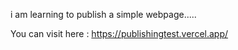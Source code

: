 i am learning to publish a simple webpage.....

You can visit here : https://publishingtest.vercel.app/